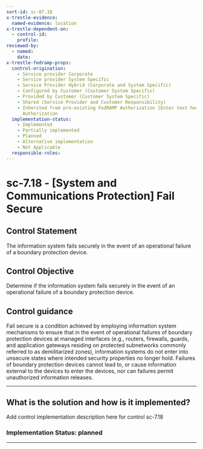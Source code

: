 ```yaml
---
sort-id: sc-07.18
x-trestle-evidence:
  named-evidence: location
x-trestle-dependent-on:
  - control-id:
    profile:
reviewed-by:
  - named:
    date:
x-trestle-fedramp-props:
  control-origination:
    - Service provider Corporate
    - Service provider System Specific
    - Service Provider Hybrid (Corporate and System Specific)
    - Configured by Customer (Customer System Specific)
    - Provided by Customer (Customer System Specific)
    - Shared (Service Provider and Customer Responsibility)
    - Inherited from pre-existing FedRAMP Authorization [Enter text here], Date of
      Authorization
  implementation-status:
    - Implemented
    - Partially implemented
    - Planned
    - Alternative implementation
    - Not Applicable
  responsible-roles:
---
```


# sc-7.18 - \[System and Communications Protection\] Fail Secure

## Control Statement

The information system fails securely in the event of an operational failure of a boundary protection device.

## Control Objective

Determine if the information system fails securely in the event of an operational failure of a boundary protection device.

## Control guidance

Fail secure is a condition achieved by employing information system mechanisms to ensure that in the event of operational failures of boundary protection devices at managed interfaces (e.g., routers, firewalls, guards, and application gateways residing on protected subnetworks commonly referred to as demilitarized zones), information systems do not enter into unsecure states where intended security properties no longer hold. Failures of boundary protection devices cannot lead to, or cause information external to the devices to enter the devices, nor can failures permit unauthorized information releases.

______________________________________________________________________

## What is the solution and how is it implemented?

Add control implementation description here for control sc-7.18

### Implementation Status: planned

______________________________________________________________________

